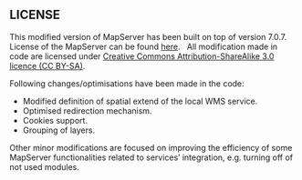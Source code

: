 ## LICENSE

This modified version of MapServer has been built on top of version 7.0.7. License of the MapServer can be found [here](https://mapserver.org/copyright.html).  
All modification made in code are licensed under [Creative Commons Attribution-ShareAlike 3.0 licence (CC BY-SA)](https://creativecommons.org/licenses/by-sa/3.0/).

Following changes/optimisations have been made in the code:
- Modified definition of spatial extend of the local WMS service.
- Optimised redirection mechanism. 
- Cookies support. 
- Grouping of layers.

Other minor modifications are focused on improving the efficiency of some MapServer functionalities related to services’ integration, e.g. turning off of not used modules.
